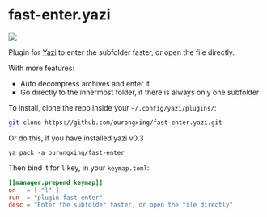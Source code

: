 # fast-enter.yazi

![](https://testmnbbs.oss-cn-zhangjiakou.aliyuncs.com/pic/20240605151105_rec_-convert.gif?x-oss-process=base_webp)

Plugin for [Yazi](https://github.com/sxyazi/yazi) to enter the subfolder faster, or open the file directly.

With more features:

- Auto decompress archives and enter it.
- Go directly to the innermost folder, if there is always only one subfolder

To install, clone the repo inside your `~/.config/yazi/plugins/`:

```bash
git clone https://github.com/ourongxing/fast-enter.yazi.git
```

Or do this, if you have installed yazi v0.3

```shell
ya pack -a ourongxing/fast-enter
```

Then bind it for `l` key, in your `keymap.toml`:

```toml
[[manager.prepend_keymap]]
on   = [ "l" ]
run  = "plugin fast-enter"
desc = "Enter the subfolder faster, or open the file directly"
```
